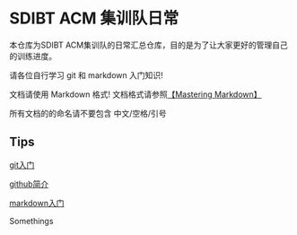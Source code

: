 # SDIBT ACM 集训队日常

本仓库为SDIBT ACM集训队的日常汇总仓库，目的是为了让大家更好的管理自己的训练进度。

请各位自行学习 git 和 markdown 入门知识!

文档请使用 Markdown 格式! 文档格式请参照[【Mastering Markdown】](https://guides.github.com/features/mastering-markdown/)

所有文档的的命名请不要包含 中文/空格/引号

## Tips  
[git入门](http://www.liaoxuefeng.com/wiki/0013739516305929606dd18361248578c67b8067c8c017b000)

[github简介](https://guides.github.com/activities/hello-world/)

[markdown入门](https://guides.github.com/features/mastering-markdown/)

Somethings
